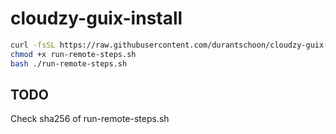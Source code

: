 # cloudzy-guix-install

```bash
curl -fsSL https://raw.githubusercontent.com/durantschoon/cloudzy-guix-install/main/run-remote-steps.sh -o run-remote-steps.sh
chmod +x run-remote-steps.sh
bash ./run-remote-steps.sh
```

## TODO
Check sha256 of run-remote-steps.sh
